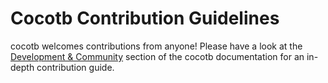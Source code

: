 # Cocotb Contribution Guidelines

cocotb welcomes contributions from anyone!
Please have a look at the [Development & Community](https://docs.cocotb.org/en/latest/contributing.html) section of the cocotb documentation for an in-depth contribution guide.
